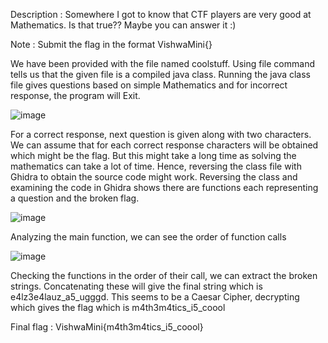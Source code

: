 Description : Somewhere I got to know that CTF players are very good at Mathematics. Is that true?? Maybe you can answer it :)

Note : Submit the flag in the format VishwaMini{}

We have been provided with the file named coolstuff. Using file command tells us that the given file is a compiled java class. Running the java class file gives questions based on simple Mathematics and for incorrect response, the program will Exit.

![image](https://user-images.githubusercontent.com/111695465/222478833-8f936ce7-dc30-4320-a9a4-ecae5764843e.png)

For a correct response, next question is given along with two characters. We can assume that for each correct response characters will be obtained which might be the flag. 
But this might take a long time as solving the mathematics can take a lot of time. Hence, reversing the class file with Ghidra to obtain the source code might work. 
Reversing the class and examining the code in Ghidra shows there are functions each representing a question and the broken flag.

![image](https://user-images.githubusercontent.com/111695465/222479022-932a3463-8b5c-4764-88d0-8a62a463d550.png)

Analyzing the main function, we can see the order of function calls 

![image](https://user-images.githubusercontent.com/111695465/222479180-36487f52-9843-429e-9838-a8ed0e5748f6.png)

Checking the functions in the order of their call, we can extract the broken strings. Concatenating these will give the final string which is 
	e4lz3e4lauz_a5_ugggd.
This seems to be a Caesar Cipher, decrypting which gives the flag which is
	m4th3m4tics_i5_coool

Final flag : VishwaMini{m4th3m4tics_i5_coool}
